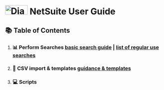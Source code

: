 # <img src="https://5574610.app.netsuite.com/core/media/media.nl?id=20096&c=5574610&h=-wXNBAILKs1jdn6M5D34QhCLrsfHkZCVnkFHG5QjDZ7JeFJt" alt="Diag" width="72" height="30">  NetSuite User Guide 

## 📚 Table of Contents

1. ### 📊 Perform Searches [basic search guide](https://github.com/nt2311-vn/LabGroup_Netsuite/blob/main/Searches/README.md) | [list of regular use searches](https://github.com/nt2311-vn/LabGroup_Netsuite/blob/main/Searches/README.md) 
1. ### 📁 CSV import & templates [guidance & templates](https://github.com/nt2311-vn/LabGroup_Netsuite/tree/main/CSVs) 
1. ### 💻 Scripts


